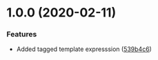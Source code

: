 # 1.0.0 (2020-02-11)


### Features

* Added tagged template expresssion ([539b4c6](https://github.com/unlight/babel-plugin-postcss/commit/539b4c69503d435d9b812d070be112f0417d7170))
